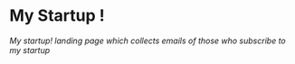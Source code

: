 # My Startup !
*My startup! landing page which collects emails of those who subscribe to my startup*

